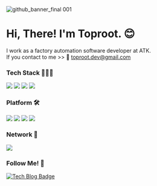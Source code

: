 ![github_banner_final 001](https://user-images.githubusercontent.com/119453895/205080906-dccb6b8c-9759-4aa6-b2a7-b0fc37191f93.jpeg)

# Hi, There! I'm Toproot. 😊

I work as a factory automation software developer at ATK. <br/>
If you contact to me >> 📧 toproot.dev@gmail.com

### Tech Stack 🧑🏻‍💻
<div>
	<img src="https://img.shields.io/badge/JAVA-007396?style=flat&logo=Conda-Forge&logoColor=white" />
	<img src="https://img.shields.io/badge/Python-007396?style=flat&logo=Python&logoColor=white" />
	<img src="https://img.shields.io/badge/MySQL-4479A1?style=flat&logo=MySQL&logoColor=white" />
	<img src="https://img.shields.io/badge/Linux-FCC624?style=flat&logo=Linux&logoColor=white" />
</ div>

### Platform 🛠️
<div>
	<img src="https://img.shields.io/badge/Eclipse%20IDE-2C2255?style=flat&logo=EclipseIDE&logoColor=white" />
	<img src="https://img.shields.io/badge/Visual%20Studio%20Code-007ACC?style=flat&logo=VisualStudioCode&logoColor=white" />
	<img src="https://img.shields.io/badge/SVN-809CC9?style=flat&logo=Subversion&logoColor=white" />
	<img src="https://img.shields.io/badge/GitHub-181717?style=flat&logo=GitHub&logoColor=white" />
</ div>

### Network 📡

<div>
	<img src="https://img.shields.io/badge/SECS/GEM-0E9648?style=flat&logo=Socket.io&logoColor=white" />
</div>

### Follow Me! 🎨

[![Tech Blog Badge](https://img.shields.io/badge/Tistory-181717?style=flat-square&logo=Tistory&logoColor=white&link=https://toproot.tistory.com/)](https://toproot.tistory.com/)

